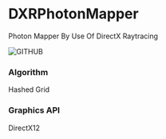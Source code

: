 # DXRPhotonMapper
Photon Mapper By Use Of DirectX Raytracing

![GITHUB](https://github.com/AngularSpectrumMTD/DXR_PhotonMapper/assets/65929274/79a418f4-5fc3-4d47-b188-de15a7247271)

### Algorithm
Hashed Grid

### Graphics API
DirectX12

